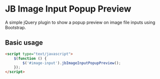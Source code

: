 # JB Image Input Popup Preview

A simple jQuery plugin to show a popup preview on image file inputs using Bootstrap.

## Basic usage

```html
<script type="text/javascript">
    $(function () {
        $('#image-input').jbImageInputPopupPreview();
    });
</script>
```
